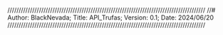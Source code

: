 ////////////////////////////////////////////////////////////////////////////////////////
//# Author: BlackNevada;   Title: API_Trufas;   Version: 0.1;   Date: 2024/06/20
////////////////////////////////////////////////////////////////////////////////////////

